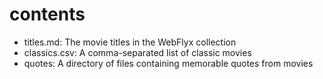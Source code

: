 # contents
- titles.md: The movie titles in the WebFlyx collection
- classics.csv: A comma-separated list of classic movies
- quotes: A directory of files containing memorable quotes from movies

